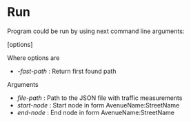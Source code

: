# Run
Program could be run by using next command line arguments:

[options] <file-path> <start-node> <end-node>

Where options are

* _-fast-path_ : Return first found path

Arguments

* _file-path_ : Path to the JSON file with traffic measurements
* _start-node_ : Start node in form AvenueName:StreetName
* _end-node_ : End node in form AvenueName:StreetName